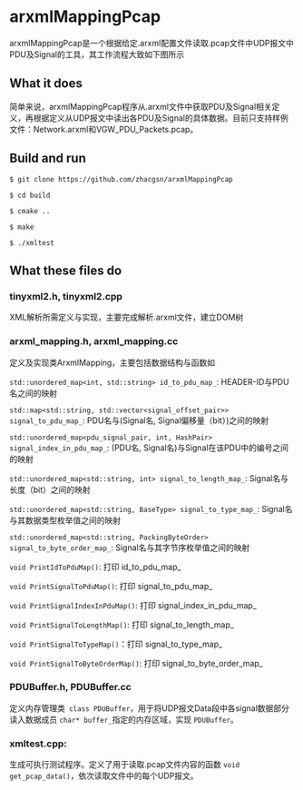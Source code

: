 arxmlMappingPcap
=========

arxmlMappingPcap是一个根据给定.arxml配置文件读取.pcap文件中UDP报文中PDU及Signal的工具，其工作流程大致如下图所示

## What it does

简单来说，arxmlMappingPcap程序从.arxml文件中获取PDU及Signal相关定义，再根据定义从UDP报文中读出各PDU及Signal的具体数据。目前只支持样例文件：Network.arxml和VGW_PDU_Packets.pcap。

Build and run
------

```shell
$ git clone https://github.com/zhacgsn/arxmlMappingPcap

$ cd build

$ cmake ..

$ make

$ ./xmltest
```

What these files do
----------

### tinyxml2.h, tinyxml2.cpp

XML解析所需定义与实现，主要完成解析.arxml文件，建立DOM树

### arxml_mapping.h, arxml_mapping.cc

定义及实现类ArxmlMapping，主要包括数据结构与函数如

`std::unordered_map<int, std::string> id_to_pdu_map_`: HEADER-ID与PDU名之间的映射

`std::map<std::string, std::vector<signal_offset_pair>> signal_to_pdu_map_`: PDU名与(Signal名, Signal偏移量（bit）)之间的映射

`std::unordered_map<pdu_signal_pair, int, HashPair> signal_index_in_pdu_map_`: (PDU名, Signal名)与Signal在该PDU中的编号之间的映射

`std::unordered_map<std::string, int> signal_to_length_map_`: Signal名与长度（bit）之间的映射

`std::unordered_map<std::string, BaseType> signal_to_type_map_`: Signal名与其数据类型枚举值之间的映射

`std::unordered_map<std::string, PackingByteOrder> signal_to_byte_order_map_`: Signal名与其字节序枚举值之间的映射

```void PrintIdToPduMap()```: 打印 id_to_pdu_map_

```void PrintSignalToPduMap()```: 打印 signal_to_pdu_map_

```void PrintSignalIndexInPduMap()```: 打印 signal_index_in_pdu_map_

```void PrintSignalToLengthMap()```: 打印 signal_to_length_map_

`void PrintSignalToTypeMap()`：打印 signal_to_type_map_

`void PrintSignalToByteOrderMap()`: 打印 signal_to_byte_order_map_

### PDUBuffer.h, PDUBuffer.cc

定义内存管理类` class PDUBuffer`，用于将UDP报文Data段中各signal数据部分读入数据成员 `char* buffer_`指定的内存区域，实现 `PDUBuffer`。

### xmltest.cpp:

生成可执行测试程序。定义了用于读取.pcap文件内容的函数 `void get_pcap_data()`，依次读取文件中的每个UDP报文。
